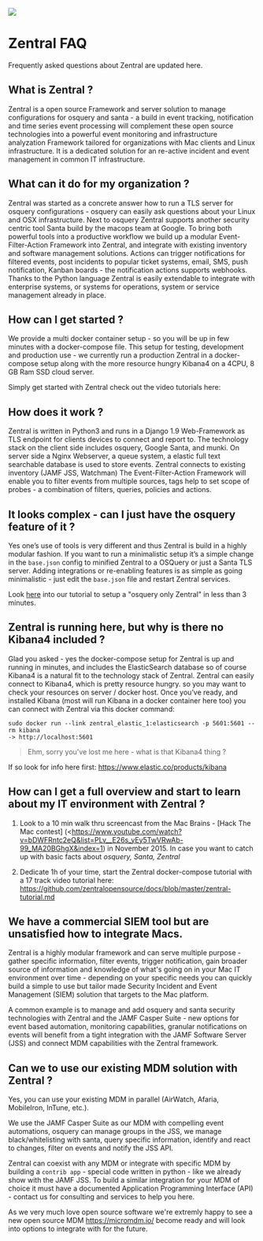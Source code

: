 ![](https://github.com/apfelwerk/Zentral/wiki/images/Zentral_base_RGB.png)
# Zentral FAQ

Frequently asked questions about Zentral are updated here.

## What is Zentral ?

Zentral is a open source Framework and server solution to manage configurations for osquery and santa - a build in event tracking, notification and time series event processing will complement these open source technologies into a powerful event monitoring and infrastructure analyzation Framework tailored for organizations with Mac clients and Linux infrastructure.
It is a dedicated solution for an re-active incident and event management in common IT infrastructure.

## What can it do for my organization ?

Zentral was started as a concrete answer how to run a TLS server for osquery configurations - osquery can easily ask questions about your Linux and OSX infrastructure. Next to osquery Zentral supports another security centric tool Santa build by the macops team at Google. To bring both powerful tools into a productive workflow we build up a modular Event-Filter-Action Framework into Zentral, and integrate with existing inventory and software management solutions. Actions can trigger notifications for filtered events, post incidents to popular ticket systems, email, SMS, push notification, Kanban boards - the notification actions supports webhooks. Thanks to the Python language Zentral is easily extendable to integrate with enterprise systems, or systems for operations, system or service management already in place.

## How can I get started ?
We provide a multi docker container setup - so you will be up in few minutes with a docker-compose file. This setup for testing, development and production use - we currently run a production Zentral in a docker-compose setup along with the more resource hungry Kibana4 on a 4CPU, 8 GB Ram SSD cloud server.

Simply get started with Zentral check out the video tutorials here: <URL>

## How does it work ?
Zentral is written in Python3 and runs in a Django 1.9 Web-Framework as TLS endpoint for clients devices to connect and report to. The technology stack on the client side includes osquery, Google Santa, and munki. On server side a Nginx Webserver, a queue system, a elastic full text searchable database is used to store events. Zentral connects to existing inventory (JAMF JSS, Watchman) The Event-Filter-Action Framework will enable you to filter events from multiple sources, tags help to set scope of probes - a combination of filters, queries, policies and actions.

## It looks complex - can I just have the osquery feature of it ?
Yes one’s use of tools is very different and thus Zentral is build in a highly modular fashion. If you want to run a minimalistic setup it’s a simple change in the `base.json` config to minified Zentral to a OSQuery or just a Santa TLS server. Adding integrations or re-enabling features is as simple as going minimalistic - just edit the `base.json` file and restart Zentral services.

Look [here](<https://github.com/zentralopensource/docs/blob/master/zentral-tutorial-ref.md#tutorial---episode-16---setuposquery-use-osquery-tls-feature-only-create-a-minimalistic-zentral>) into our tutorial to setup a "osquery only Zentral" in less than 3 minutes.


## Zentral is running here, but why is there no Kibana4 included ?
Glad you asked - yes the docker-compose setup for Zentral is up and running in minutes,  and includes the ElasticSearch database so of course Kibana4 is a natural fit to the technology stack of Zentral. Zentral can easily connect to Kibana4, which is pretty resource hungry. so you may want to check your resources on server / docker host. Once you’ve ready, and installed Kibana (most will run Kibana in a docker container here too) you can connect with Zentral via this docker command:

```shell
sudo docker run --link zentral_elastic_1:elasticsearch -p 5601:5601 --rm kibana
-> http://localhost:5601
```


> Ehm, sorry you've lost me here - what is that Kibana4 thing ?

If so look for info here first: <https://www.elastic.co/products/kibana>

## How can I get a full overview and start to learn about my IT environment with Zentral ?

1) Look to a 10 min walk thru screencast from the Mac Brains - [Hack The Mac contest] (<https://www.youtube.com/watch?v=bDWFRntc2eQ&list=PLv__E26s_yEy5TwVRwAb-99_MA20BGhgX&index=1) in November 2015. In case you want to catch up with basic facts about *osquery, Santa, Zentral*

2) Dedicate 1h of your time, start the Zentral docker-compose tutorial with a 17 track video tutorial here:  <https://github.com/zentralopensource/docs/blob/master/zentral-tutorial.md>

## We have a commercial SIEM tool but are unsatisfied how to integrate Macs.

Zentral is a highly modular framework and can serve multiple purpose - gather specific information, filter events, trigger notification, gain broader source of information and knowledge of what's going on in your Mac IT environment over time - depending on your specific needs you can quickly build a simple to use but tailor made Security Incident and Event Management (SIEM) solution that targets to the Mac platform.

A common example is to manage and add osquery and santa security technologies with Zentral and the JAMF Casper Suite -
new options for event based automation, monitoring capabilities, granular notifications on events will benefit from a tight integration with the JAMF Software Server (JSS) and connect MDM capabilities with the Zentral framework.

## Can we to use our existing MDM solution with Zentral ?

Yes, you can use your existing MDM in parallel (AirWatch, Afaria, MobileIron, InTune, etc.).

We use the JAMF Casper Suite as our MDM with compelling event automations, osquery can manage groups in the JSS, we manage black/whitelisting with santa, query specific information, identify and react to changes, filter on events and notify the JSS API.

Zentral can coexist with any MDM or integrate with specific MDM by building a `contrib app` - special code written in python - like we already show with the JAMF JSS. To build a similar integration for your MDM of choice it must have a documented Application Programming Interface (API) - contact us for consulting and services to help you here.

As we very much love open source software we're extremly happy to see a new open source MDM <https://micromdm.io/> become ready and will look into options to integrate with for the future.
